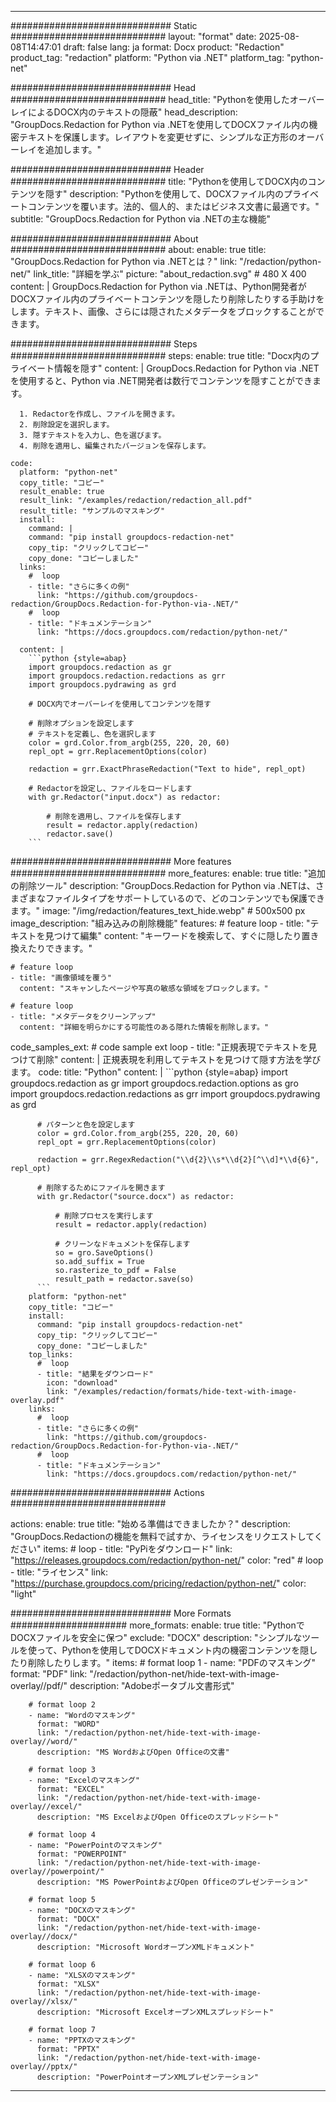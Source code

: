 
---
############################# Static ############################
layout: "format"
date:  2025-08-08T14:47:01
draft: false
lang: ja
format: Docx
product: "Redaction"
product_tag: "redaction"
platform: "Python via .NET"
platform_tag: "python-net"

############################# Head ############################
head_title: "Pythonを使用したオーバーレイによるDOCX内のテキストの隠蔽"
head_description: "GroupDocs.Redaction for Python via .NETを使用してDOCXファイル内の機密テキストを保護します。レイアウトを変更せずに、シンプルな正方形のオーバーレイを追加します。"

############################# Header ############################
title: "Pythonを使用してDOCX内のコンテンツを隠す" 
description: "Pythonを使用して、DOCXファイル内のプライベートコンテンツを覆います。法的、個人的、またはビジネス文書に最適です。"
subtitle: "GroupDocs.Redaction for Python via .NETの主な機能" 

############################# About ############################
about:
    enable: true
    title: "GroupDocs.Redaction for Python via .NETとは？"
    link: "/redaction/python-net/"
    link_title: "詳細を学ぶ"
    picture: "about_redaction.svg" # 480 X 400
    content: |
       GroupDocs.Redaction for Python via .NETは、Python開発者がDOCXファイル内のプライベートコンテンツを隠したり削除したりする手助けをします。テキスト、画像、さらには隠されたメタデータをブロックすることができます。

############################# Steps ############################
steps:
    enable: true
    title: "Docx内のプライベート情報を隠す"
    content: |
      GroupDocs.Redaction for Python via .NETを使用すると、Python via .NET開発者は数行でコンテンツを隠すことができます。
      
      1. Redactorを作成し、ファイルを開きます。
      2. 削除設定を選択します。
      3. 隠すテキストを入力し、色を選びます。
      4. 削除を適用し、編集されたバージョンを保存します。
   
    code:
      platform: "python-net"
      copy_title: "コピー"
      result_enable: true
      result_link: "/examples/redaction/redaction_all.pdf"
      result_title: "サンプルのマスキング"
      install:
        command: |
        command: "pip install groupdocs-redaction-net"
        copy_tip: "クリックしてコピー"
        copy_done: "コピーしました"
      links:
        #  loop
        - title: "さらに多くの例"
          link: "https://github.com/groupdocs-redaction/GroupDocs.Redaction-for-Python-via-.NET/"
        #  loop
        - title: "ドキュメンテーション"
          link: "https://docs.groupdocs.com/redaction/python-net/"
          
      content: |
        ```python {style=abap}
        import groupdocs.redaction as gr
        import groupdocs.redaction.redactions as grr
        import groupdocs.pydrawing as grd

        # DOCX内でオーバーレイを使用してコンテンツを隠す

        # 削除オプションを設定します
        # テキストを定義し、色を選択します
        color = grd.Color.from_argb(255, 220, 20, 60)
        repl_opt = grr.ReplacementOptions(color)
                
        redaction = grr.ExactPhraseRedaction("Text to hide", repl_opt)

        # Redactorを設定し、ファイルをロードします
        with gr.Redactor("input.docx") as redactor:

            # 削除を適用し、ファイルを保存します
            result = redactor.apply(redaction)
            redactor.save()
        ```            


############################# More features ############################
more_features:
  enable: true
  title: "追加の削除ツール"
  description: "GroupDocs.Redaction for Python via .NETは、さまざまなファイルタイプをサポートしているので、どのコンテンツでも保護できます。"
  image: "/img/redaction/features_text_hide.webp" # 500x500 px
  image_description: "組み込みの削除機能"
  features:
    # feature loop
    - title: "テキストを見つけて編集"
      content: "キーワードを検索して、すぐに隠したり置き換えたりできます。"

    # feature loop
    - title: "画像領域を覆う"
      content: "スキャンしたページや写真の敏感な領域をブロックします。"

    # feature loop
    - title: "メタデータをクリーンアップ"
      content: "詳細を明らかにする可能性のある隠れた情報を削除します。"
      
  code_samples_ext:
    # code sample ext loop
    - title: "正規表現でテキストを見つけて削除"
      content: |
        正規表現を利用してテキストを見つけて隠す方法を学びます。
      code:
        title: "Python"
        content: |
          ```python {style=abap}
          import groupdocs.redaction as gr
          import groupdocs.redaction.options as gro
          import groupdocs.redaction.redactions as grr
          import groupdocs.pydrawing as grd

          # パターンと色を設定します
          color = grd.Color.from_argb(255, 220, 20, 60)
          repl_opt = grr.ReplacementOptions(color)

          redaction = grr.RegexRedaction("\\d{2}\\s*\\d{2}[^\\d]*\\d{6}", repl_opt)

          # 削除するためにファイルを開きます
          with gr.Redactor("source.docx") as redactor:

              # 削除プロセスを実行します
              result = redactor.apply(redaction)

              # クリーンなドキュメントを保存します
              so = gro.SaveOptions()
              so.add_suffix = True
              so.rasterize_to_pdf = False
              result_path = redactor.save(so)
          ```
        platform: "python-net"
        copy_title: "コピー"
        install:
          command: "pip install groupdocs-redaction-net"
          copy_tip: "クリックしてコピー"
          copy_done: "コピーしました"
        top_links:
          #  loop
          - title: "結果をダウンロード"
            icon: "download"
            link: "/examples/redaction/formats/hide-text-with-image-overlay.pdf"
        links:
          #  loop
          - title: "さらに多くの例"
            link: "https://github.com/groupdocs-redaction/GroupDocs.Redaction-for-Python-via-.NET/"
          #  loop
          - title: "ドキュメンテーション"
            link: "https://docs.groupdocs.com/redaction/python-net/"


############################# Actions ############################

actions:
  enable: true
  title: "始める準備はできましたか？"
  description: "GroupDocs.Redactionの機能を無料で試すか、ライセンスをリクエストしてください"
  items:
    #  loop
    - title: "PyPiをダウンロード"
      link: "https://releases.groupdocs.com/redaction/python-net/"
      color: "red"
        #  loop
    - title: "ライセンス"
      link: "https://purchase.groupdocs.com/pricing/redaction/python-net/"
      color: "light"


############################# More Formats #####################
more_formats:
    enable: true
    title: "PythonでDOCXファイルを安全に保つ"
    exclude: "DOCX"
    description: "シンプルなツールを使って、Pythonを使用してDOCXドキュメント内の機密コンテンツを隠したり削除したりします。"
    items: 
        # format loop 1
        - name: "PDFのマスキング"
          format: "PDF"
          link: "/redaction/python-net/hide-text-with-image-overlay//pdf/"
          description: "Adobeポータブル文書形式"

        # format loop 2
        - name: "Wordのマスキング"
          format: "WORD"
          link: "/redaction/python-net/hide-text-with-image-overlay//word/"
          description: "MS WordおよびOpen Officeの文書"
          
        # format loop 3
        - name: "Excelのマスキング"
          format: "EXCEL"
          link: "/redaction/python-net/hide-text-with-image-overlay//excel/"
          description: "MS ExcelおよびOpen Officeのスプレッドシート"

        # format loop 4
        - name: "PowerPointのマスキング"
          format: "POWERPOINT"
          link: "/redaction/python-net/hide-text-with-image-overlay//powerpoint/"
          description: "MS PowerPointおよびOpen Officeのプレゼンテーション"

        # format loop 5
        - name: "DOCXのマスキング"
          format: "DOCX"
          link: "/redaction/python-net/hide-text-with-image-overlay//docx/"
          description: "Microsoft WordオープンXMLドキュメント"
          
        # format loop 6
        - name: "XLSXのマスキング"
          format: "XLSX"
          link: "/redaction/python-net/hide-text-with-image-overlay//xlsx/"
          description: "Microsoft ExcelオープンXMLスプレッドシート"
          
        # format loop 7
        - name: "PPTXのマスキング"
          format: "PPTX"
          link: "/redaction/python-net/hide-text-with-image-overlay//pptx/"
          description: "PowerPointオープンXMLプレゼンテーション"


---